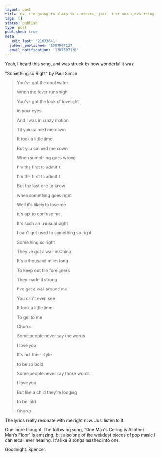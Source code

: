 ```yaml
---
layout: post
title: Ok, I'm going to sleep in a minute, jeez. Just one quick thing.
tags: []
status: publish
type: post
published: true
meta:
  _edit_last: '21033641'
  jabber_published: '1307507127'
  email_notification: '1307507128'
---
```

Yeah, I heard this song, and was struck by how wonderful it was:

"Something so Right" by Paul Simon



> You've got the cool water
>
> When the fever runs high
>
> You've got the look of lovelight
>
> in your eyes
>
> And I was in crazy motion
>
> Til you calmed me down
>
> It took a little time
>
> But you calmed me down
>
> 
>
> When something goes wrong
>
> I'm the first to admit it
>
> I'm the first to admit it
>
> But the last one to know
>
> when something goes right
>
> Well it's likely to lose me
>
> It's apt to confuse me
>
> It's such an unusual sight
>
> I can't get used to something so right
>
> Something so right
>
> 
>
> They've got a wall in China
>
> It's a thousand miles long
>
> To keep out the foreigners
>
> They made it strong
>
> I've got a wall around me
>
> You can't even see
>
> It took a little time
>
> To get to me
>
> 
>
> Chorus
>
> 
>
> Some people never say the words
>
> I love you
>
> It's not their style
>
> to be so bold
>
> Some people never say those words
>
> I love you
>
> But like a child they're longing
>
> to be told
>
> 
>
> Chorus
>


The lyrics really resonate with me right now. Just listen to it.

One more thought: The following song, "One Man's Ceiling is Another Man's Floor" is amazing, but also one of the weirdest pieces of pop music I can recall ever hearing. It's like 8 songs mashed into one.

Goodnight.
Spencer.

